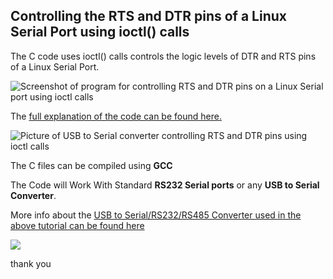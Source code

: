 ## Controlling the RTS and DTR pins of a Linux Serial Port using ioctl() calls

The C code uses ioctl() calls controls the logic levels of DTR and RTS pins of a Linux Serial Port.

<img src = "http://xanthium.in/sites/default/files/site-images/serial-prog-linux/RTS-Program.jpeg" alt = "Screenshot of program for controlling RTS and DTR pins on a Linux Serial port using ioctl calls"/>
 
The <a href = "http://xanthium.in/Controlling-RTS-and-DTR-pins-SerialPort-in-Linux">full explanation of the code can be found here.</a> 

<img src = "http://xanthium.in/sites/default/files/site-images/serial-prog-win32-api/rts-dtr-control-ft232-usb-to-serial.jpg" alt = "Picture of USB to Serial converter controlling RTS and DTR pins using ioctl calls"/> 

The C files can be compiled using **GCC** 

The Code will Work With Standard **RS232 Serial ports** or any **USB to Serial Converter**.

More info about the  <a href = "http://xanthium.in/USB-to-Serial-RS232-RS485-Converter">USB to Serial/RS232/RS485 Converter used in the above tutorial can be found here</a>

<img src = "http://www.xanthium.in/sites/default/files/site-images/product-page/usb_to_rs485_converter_250px.jpg"  href="http://xanthium.in/USB-to-Serial-RS232-RS485-Converter"/>

thank you
